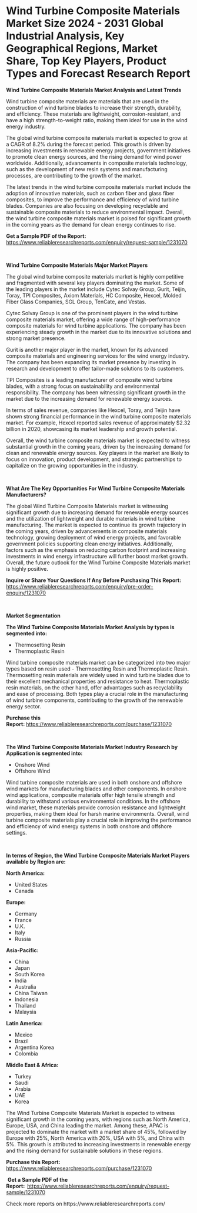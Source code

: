 <p><h1>Wind Turbine Composite Materials Market Size 2024 - 2031 Global Industrial Analysis, Key Geographical Regions, Market Share, Top Key Players, Product Types and Forecast Research Report</h1></p><p><strong>Wind Turbine Composite Materials Market Analysis and Latest Trends</strong></p>
<p><p>Wind turbine composite materials are materials that are used in the construction of wind turbine blades to increase their strength, durability, and efficiency. These materials are lightweight, corrosion-resistant, and have a high strength-to-weight ratio, making them ideal for use in the wind energy industry.</p><p>The global wind turbine composite materials market is expected to grow at a CAGR of 8.2% during the forecast period. This growth is driven by increasing investments in renewable energy projects, government initiatives to promote clean energy sources, and the rising demand for wind power worldwide. Additionally, advancements in composite materials technology, such as the development of new resin systems and manufacturing processes, are contributing to the growth of the market.</p><p>The latest trends in the wind turbine composite materials market include the adoption of innovative materials, such as carbon fiber and glass fiber composites, to improve the performance and efficiency of wind turbine blades. Companies are also focusing on developing recyclable and sustainable composite materials to reduce environmental impact. Overall, the wind turbine composite materials market is poised for significant growth in the coming years as the demand for clean energy continues to rise.</p></p>
<p><strong>Get a Sample PDF of the Report:&nbsp;</strong> <a href="https://www.reliableresearchreports.com/enquiry/request-sample/1231070">https://www.reliableresearchreports.com/enquiry/request-sample/1231070</a></p>
<p>&nbsp;</p>
<p><strong>Wind Turbine Composite Materials Major Market Players</strong></p>
<p><p>The global wind turbine composite materials market is highly competitive and fragmented with several key players dominating the market. Some of the leading players in the market include Cytec Solvay Group, Gurit, Teijin, Toray, TPI Composites, Axiom Materials, HC Composite, Hexcel, Molded Fiber Glass Companies, SGL Group, TenCate, and Vestas.</p><p>Cytec Solvay Group is one of the prominent players in the wind turbine composite materials market, offering a wide range of high-performance composite materials for wind turbine applications. The company has been experiencing steady growth in the market due to its innovative solutions and strong market presence.</p><p>Gurit is another major player in the market, known for its advanced composite materials and engineering services for the wind energy industry. The company has been expanding its market presence by investing in research and development to offer tailor-made solutions to its customers.</p><p>TPI Composites is a leading manufacturer of composite wind turbine blades, with a strong focus on sustainability and environmental responsibility. The company has been witnessing significant growth in the market due to the increasing demand for renewable energy sources.</p><p>In terms of sales revenue, companies like Hexcel, Toray, and Teijin have shown strong financial performance in the wind turbine composite materials market. For example, Hexcel reported sales revenue of approximately $2.32 billion in 2020, showcasing its market leadership and growth potential.</p><p>Overall, the wind turbine composite materials market is expected to witness substantial growth in the coming years, driven by the increasing demand for clean and renewable energy sources. Key players in the market are likely to focus on innovation, product development, and strategic partnerships to capitalize on the growing opportunities in the industry.</p></p>
<p>&nbsp;</p>
<p><strong>What Are The Key Opportunities For Wind Turbine Composite Materials Manufacturers?</strong></p>
<p><p>The global Wind Turbine Composite Materials market is witnessing significant growth due to increasing demand for renewable energy sources and the utilization of lightweight and durable materials in wind turbine manufacturing. The market is expected to continue its growth trajectory in the coming years, driven by advancements in composite materials technology, growing deployment of wind energy projects, and favorable government policies supporting clean energy initiatives. Additionally, factors such as the emphasis on reducing carbon footprint and increasing investments in wind energy infrastructure will further boost market growth. Overall, the future outlook for the Wind Turbine Composite Materials market is highly positive.</p></p>
<p><strong>Inquire or Share Your Questions If Any Before Purchasing This Report:</strong> <a href="https://www.reliableresearchreports.com/enquiry/pre-order-enquiry/1231070">https://www.reliableresearchreports.com/enquiry/pre-order-enquiry/1231070</a></p>
<p>&nbsp;</p>
<p><strong>Market Segmentation</strong></p>
<p><strong>The Wind Turbine Composite Materials Market Analysis by types is segmented into:</strong></p>
<p><ul><li>Thermosetting Resin</li><li>Thermoplastic Resin</li></ul></p>
<p><p>Wind turbine composite materials market can be categorized into two major types based on resin used - Thermosetting Resin and Thermoplastic Resin. Thermosetting resin materials are widely used in wind turbine blades due to their excellent mechanical properties and resistance to heat. Thermoplastic resin materials, on the other hand, offer advantages such as recyclability and ease of processing. Both types play a crucial role in the manufacturing of wind turbine components, contributing to the growth of the renewable energy sector.</p></p>
<p><strong>Purchase this Report:&nbsp;</strong><a href="https://www.reliableresearchreports.com/purchase/1231070">https://www.reliableresearchreports.com/purchase/1231070</a></p>
<p>&nbsp;</p>
<p><strong>The Wind Turbine Composite Materials Market Industry Research by Application is segmented into:</strong></p>
<p><ul><li>Onshore Wind</li><li>Offshore Wind</li></ul></p>
<p><p>Wind turbine composite materials are used in both onshore and offshore wind markets for manufacturing blades and other components. In onshore wind applications, composite materials offer high tensile strength and durability to withstand various environmental conditions. In the offshore wind market, these materials provide corrosion resistance and lightweight properties, making them ideal for harsh marine environments. Overall, wind turbine composite materials play a crucial role in improving the performance and efficiency of wind energy systems in both onshore and offshore settings.</p></p>
<p>&nbsp;</p>
<p><strong>In terms of Region, the Wind Turbine Composite Materials Market Players available by Region are:</strong></p>
<p>
    <p> <strong> North America: </strong>
        <ul>
            <li>United States</li>
            <li>Canada</li>
        </ul>
        </p> 
    <p> <strong> Europe: </strong>
        <ul>
            <li>Germany</li>
            <li>France</li>
            <li>U.K.</li>
            <li>Italy</li>
            <li>Russia</li>
        </ul>
        </p> 
    <p> <strong> Asia-Pacific: </strong>
        <ul>
            <li>China</li>
            <li>Japan</li>
            <li>South Korea</li>
            <li>India</li>
            <li>Australia</li>
            <li>China Taiwan</li>
            <li>Indonesia</li>
            <li>Thailand</li>
            <li>Malaysia</li>
        </ul>
        </p> 
    <p> <strong> Latin America: </strong>
        <ul>
            <li>Mexico</li>
            <li>Brazil</li>
            <li>Argentina Korea</li>
            <li>Colombia</li>
        </ul>
        </p> 
    <p> <strong> Middle East & Africa: </strong>
        <ul>
            <li>Turkey</li>
            <li>Saudi</li>
            <li>Arabia</li>
            <li>UAE</li>
            <li>Korea</li>
        </ul>
    </p>
    </p>
<p><p>The Wind Turbine Composite Materials Market is expected to witness significant growth in the coming years, with regions such as North America, Europe, USA, and China leading the market. Among these, APAC is projected to dominate the market with a market share of 45%, followed by Europe with 25%, North America with 20%, USA with 5%, and China with 5%. This growth is attributed to increasing investments in renewable energy and the rising demand for sustainable solutions in these regions.</p></p>
<p><strong>Purchase this Report: </strong><a href="https://www.reliableresearchreports.com/purchase/1231070">https://www.reliableresearchreports.com/purchase/1231070</a></p>
<p>&nbsp;<strong>Get a Sample PDF of the Report:&nbsp;&nbsp;</strong><a href="https://www.reliableresearchreports.com/enquiry/request-sample/1231070">https://www.reliableresearchreports.com/enquiry/request-sample/1231070</a></p>
<p><strong></strong></p>
<p>Check more reports on https://www.reliableresearchreports.com/</p>